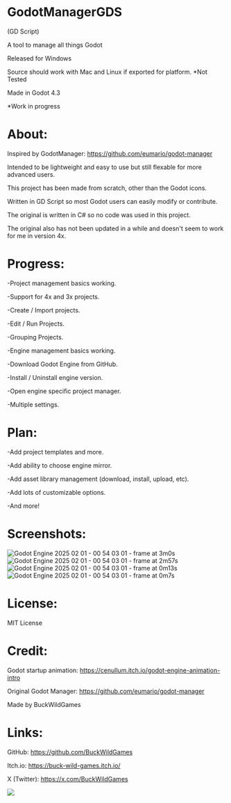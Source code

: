 # GodotManagerGDS
(GD Script)

A tool to manage all things Godot

Released for Windows

Source should work with Mac and Linux if exported for platform. *Not Tested

Made in Godot 4.3

*Work in progress

# About:

Inspired by GodotManager: https://github.com/eumario/godot-manager

Intended to be lightweight and easy to use but still flexable for more advanced users.

This project has been made from scratch, other than the Godot icons.

Written in GD Script so most Godot users can easily modify or contribute.

The original is written in C# so no code was used in this project.

The original also has not been updated in a while and doesn't seem to work for me in version 4x.

# Progress:

-Project management basics working.

-Support for 4x and 3x projects.

-Create / Import projects.

-Edit / Run Projects.

-Grouping Projects.

-Engine management basics working.

-Download Godot Engine from GitHub.

-Install / Uninstall engine version.

-Open engine specific project manager.

-Multiple settings.

# Plan:

-Add project templates and more.

-Add ability to choose engine mirror.

-Add asset library management (download, install, upload, etc).

-Add lots of customizable options.

-And more!

# Screenshots:

![Godot Engine 2025 02 01 - 00 54 03 01 - frame at 3m0s](https://github.com/user-attachments/assets/735f5804-4ac4-4d2b-a4bd-ea301d1a29fd)
![Godot Engine 2025 02 01 - 00 54 03 01 - frame at 2m57s](https://github.com/user-attachments/assets/5148dbd6-0b1b-412e-a48f-d7540c967348)
![Godot Engine 2025 02 01 - 00 54 03 01 - frame at 0m13s](https://github.com/user-attachments/assets/a843176b-d071-4cfb-9930-05966d7c6870)
![Godot Engine 2025 02 01 - 00 54 03 01 - frame at 0m7s](https://github.com/user-attachments/assets/4f07335d-2485-4048-98b6-4a1a4930dab5)


# License:

MIT License

# Credit:

Godot startup animation: https://cenullum.itch.io/godot-engine-animation-intro

Original Godot Manager: https://github.com/eumario/godot-manager

Made by BuckWildGames

# Links:

GitHub: https://github.com/BuckWildGames

Itch.io: https://buck-wild-games.itch.io/

X (Twitter): https://x.com/BuckWildGames

<a href="https://www.buymeacoffee.com/buckwildgames"><img src="https://img.buymeacoffee.com/button-api/?text=Buy me a coffee&emoji=☕&slug=buckwildgames&button_colour=5F7FFF&font_colour=000000&font_family=Inter&outline_colour=000000&coffee_colour=ffffff" /></a>
